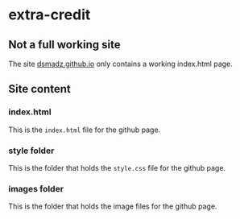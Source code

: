 # extra-credit

## Not a full working site
The site [dsmadz.github.io](https://dsmadz.github.io/) only contains a working index.html page.

## Site content

### index.html
This is the `index.html` file for the github page.

### style folder
This is the folder that holds the `style.css`  file for the github page.

### images folder
This is the folder that holds the image files for the github page.
